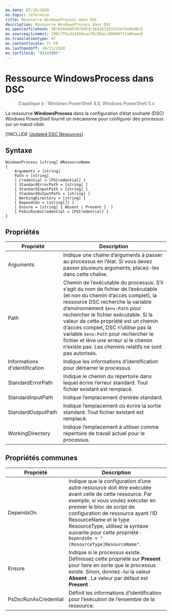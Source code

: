 ```yaml
---
ms.date: 07/16/2020
ms.topic: reference
title: Ressource WindowsProcess dans DSC
description: Ressource WindowsProcess dans DSC
ms.openlocfilehash: 3076e9cb857b78953c164253351b23e7da9b40c6
ms.sourcegitcommit: 196c7f8cd24560cac70c88acc89909f17a86aea9
ms.translationtype: HT
ms.contentlocale: fr-FR
ms.lasthandoff: 10/31/2020
ms.locfileid: "93143005"
---
```

# <a name="dsc-windowsprocess-resource"></a>Ressource WindowsProcess dans DSC

> S’applique à : Windows PowerShell 4.0, Windows PowerShell 5.x

La ressource **WindowsProcess** dans la configuration d’état souhaité (DSC) Windows PowerShell fournit un mécanisme pour configurer des processus sur un nœud cible.

[!INCLUDE [Updated DSC Resources](../../../../../includes/dsc-resources.md)]

## <a name="syntax"></a>Syntaxe

```Syntax
WindowsProcess [string] #ResourceName
{
    Arguments = [string]
    Path = [string]
    [ Credential = [PSCredential] ]
    [ StandardErrorPath = [string] ]
    [ StandardInputPath = [string] ]
    [ StandardOutputPath = [string] ]
    [ WorkingDirectory = [string] ]
    [ DependsOn = [string[]] ]
    [ Ensure = [string] { Absent | Present }  ]
    [ PsDscRunAsCredential = [PSCredential] ]
}
```

## <a name="properties"></a>Propriétés

|Propriété |Description |
|---|---|
|Arguments |Indique une chaîne d’arguments à passer au processus en l’état. Si vous devez passer plusieurs arguments, placez-les dans cette chaîne. |
|Path |Chemin de l’exécutable du processus. S’il s’agit du nom de fichier de l’exécutable (et non du chemin d’accès complet), la ressource DSC recherche la variable d’environnement `$env:Path` pour rechercher le fichier exécutable. Si la valeur de cette propriété est un chemin d’accès complet, DSC n’utilise pas la variable `$env:Path` pour rechercher le fichier et lève une erreur si le chemin n’existe pas. Les chemins relatifs ne sont pas autorisés. |
|Informations d'identification |Indique les informations d’identification pour démarrer le processus. |
|StandardErrorPath |Indique le chemin du répertoire dans lequel écrire l’erreur standard. Tout fichier existant est remplacé. |
|StandardInputPath |Indique l’emplacement d’entrée standard. |
|StandardOutputPath |Indique l’emplacement où écrire la sortie standard. Tout fichier existant est remplacé. |
|WorkingDirectory |Indique l’emplacement à utiliser comme répertoire de travail actuel pour le processus. |

## <a name="common-properties"></a>Propriétés communes

|Propriété |Description |
|---|---|
|DependsOn |Indique que la configuration d’une autre ressource doit être exécutée avant celle de cette ressource. Par exemple, si vous voulez exécuter en premier le bloc de script de configuration de ressource ayant l’ID ResourceName et le type ResourceType, utilisez la syntaxe suivante pour cette propriété : `DependsOn = "[ResourceType]ResourceName"`. |
|Ensure |Indique si le processus existe. Définissez cette propriété sur **Present** pour faire en sorte que le processus existe. Sinon, donnez-lui la valeur **Absent** . La valeur par défaut est **Present** . |
|PsDscRunAsCredential |Définit les informations d’identification pour l’exécution de l’ensemble de la ressource. |
